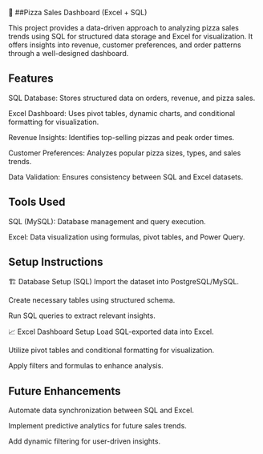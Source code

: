 🍕 ##Pizza Sales Dashboard (Excel + SQL)

This project provides a data-driven approach to analyzing pizza sales trends using SQL for structured data storage and Excel for visualization. 
It offers insights into revenue, customer preferences, and order patterns through a well-designed dashboard.

## Features
SQL Database: Stores structured data on orders, revenue, and pizza sales.

Excel Dashboard: Uses pivot tables, dynamic charts, and conditional formatting for visualization.

Revenue Insights: Identifies top-selling pizzas and peak order times.

Customer Preferences: Analyzes popular pizza sizes, types, and sales trends.

Data Validation: Ensures consistency between SQL and Excel datasets.

 ## Tools Used
SQL (MySQL): Database management and query execution.

Excel: Data visualization using formulas, pivot tables, and Power Query.


## Setup Instructions
🏗 Database Setup (SQL)
Import the dataset into PostgreSQL/MySQL.

Create necessary tables using structured schema.

Run SQL queries to extract relevant insights.

📈 Excel Dashboard Setup
Load SQL-exported data into Excel.

Utilize pivot tables and conditional formatting for visualization.

Apply filters and formulas to enhance analysis.

## Future Enhancements
Automate data synchronization between SQL and Excel.

Implement predictive analytics for future sales trends.

Add dynamic filtering for user-driven insights.
